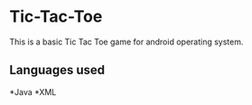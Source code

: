 # Tic-Tac-Toe
This is a basic Tic Tac Toe game for android operating system.
## Languages used
*Java
*XML
